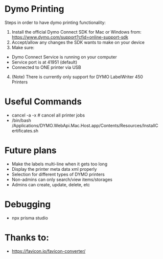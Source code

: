 # Dymo Printing

Steps in order to have dymo printing functionality:

1. Install the official Dymo Connect SDK for Mac or Windows from: https://www.dymo.com/support?cfid=online-support-sdk
2. Accept/allow any changes the SDK wants to make on your device
3. Make sure:

- Dymo Connect Service is running on your computer
- Service port is at 41951 (default)
- Connected to ONE printer via USB

4. (Note) There is currently only support for DYMO LabelWriter 450 Printers

# Useful Commands

- cancel -a -x # cancel all printer jobs
- /bin/bash /Applications/DYMO.WebApi.Mac.Host.app/Contents/Resources/InstallCertificates.sh

# Future plans

- Make the labels multi-line when it gets too long
- Display the printer meta data xml properly
- Selection for different types of DYMO printers
- Non-admins can only search/view items/storages
- Admins can create, update, delete, etc

# Debugging

- npx prisma studio

# Thanks to:

- https://favicon.io/favicon-converter/

